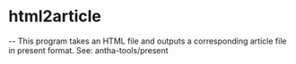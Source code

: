 # html2article
--
This program takes an HTML file and outputs a corresponding article file in
present format. See: antha-tools/present
